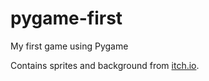 # pygame-first
My first game using Pygame

Contains sprites and background from [itch.io](https://itch.io).
